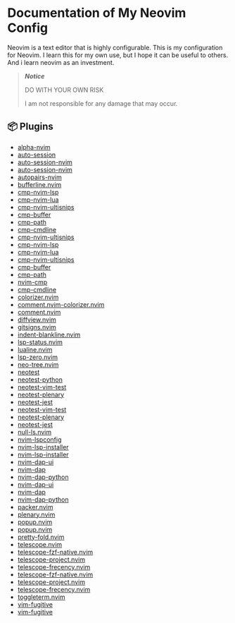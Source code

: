 # Documentation of My Neovim Config

Neovim is a text editor that is highly configurable. This is my configuration for Neovim.
I learn this for my own use, but I hope it can be useful to others.
And i learn neovim as an investment.

> **_Notice_**
>
> DO WITH YOUR OWN RISK
>
> I am not responsible for any damage that may occur.

## 📦 Plugins

- [alpha-nvim](https://github.com/goolord/alpha-nvim)
- [auto-session](https://github.com/rmagatti/auto-session)
- [auto-session-nvim](https://github.com/rmagatti/auto-session-nvim)
- [auto-session-nvim](https://github.com/rmagatti/auto-session-nvim)
- [autopairs-nvim](https://github.com/windwp/nvim-autopairs)
- [bufferline.nvim](https://github.com/akinsho/bufferline.nvim)
- [cmp-nvim-lsp](https://github.com/hrsh7th/cmp-nvim-lsp)
- [cmp-nvim-lua](https://github.com/hrsh7th/cmp-nvim-lua)
- [cmp-nvim-ultisnips](https://github.com/hrsh7th/cmp-nvim-ultisnips)
- [cmp-buffer](https://github.com/hrsh7th/cmp-buffer)
- [cmp-path](https://github.com/hrsh7th/cmp-path)
- [cmp-cmdline](https://github.com/hrsh7th/cmp-cmdline)
- [cmp-nvim-ultisnips](https://github.com/hrsh7th/cmp-nvim-ultisnips)
- [cmp-nvim-lsp](https://github.com/hrsh7th/cmp-nvim-lsp)
- [cmp-nvim-lua](https://github.com/hrsh7th/cmp-nvim-lua)
- [cmp-nvim-ultisnips](https://github.com/hrsh7th/cmp-nvim-ultisnips)
- [cmp-buffer](https://github.com/hrsh7th/cmp-buffer)
- [cmp-path](https://github.com/hrsh7th/cmp-path)
- [nvim-cmp](https://github.com/hrsh7th/nvim-cmp)
- [cmp-cmdline](https://github.com/hrsh7th/cmp-cmdline)
- [colorizer.nvim](https://github.com/norcalli/nvim-colorizer.lua)
- [comment.nvim-colorizer.nvim](https://github.com/norcalli/nvim-colorizer.lua)
- [comment.nvim](https://github.com/numToStr/Comment.nvim)
- [diffview.nvim](https://github.com/sindrets/diffview.nvim)
- [gitsigns.nvim](https://github.com/lewis6991/gitsigns.nvim)
- [indent-blankline.nvim](https://github.com/lukas-reineke/indent-blankline.nvim)
- [lsp-status.nvim](https://github.com/nvim-lualine/lsp-status.nvim)
- [lualine.nvim](https://github.com/nvim-lualine/lualine.nvim)
- [lsp-zero.nvim](https://github.com/VonHeikemen/lsp-zero.nvim)
- [neo-tree.nvim](https://github.com/nvim-neo-tree/neo-tree.nvim)
- [neotest](https://github.com/nvim-neotest/neotest)
- [neotest-python](https://github.com/nvim-neotest/neotest-python)
- [neotest-vim-test](https://github.com/nvim-neotest/neotest-vim-test)
- [neotest-plenary](https://github.com/nvim-neotest/neotest-plenary)
- [neotest-jest](https://github.com/nvim-neotest/neotest-jest)
- [neotest-vim-test](https://github.com/nvim-neotest/neotest-vim-test)
- [neotest-plenary](https://github.com/nvim-neotest/neotest-plenary)
- [neotest-jest](https://github.com/nvim-neotest/neotest-jest)
- [null-ls.nvim](https://github.com/jose-elias-alvarez/null-ls.nvim)
- [nvim-lspconfig](https://github.com/neovim/nvim-lspconfig)
- [nvim-lsp-installer](https://github.com/williamboman/nvim-lsp-installer)
- [nvim-lsp-installer](https://github.com/williamboman/nvim-lsp-installer)
- [nvim-dap-ui](https://github.com/rcarriga/nvim-dap-ui)
- [nvim-dap](https://github.com/mfussenegger/nvim-dap)
- [nvim-dap-python](https://github.com/mfussenegger/nvim-dap-python)
- [nvim-dap-ui](https://github.com/rcarriga/nvim-dap-ui)
- [nvim-dap](https://github.com/mfussenegger/nvim-dap)
- [nvim-dap-python](https://github.com/mfussenegger/nvim-dap-python)
- [packer.nvim](https://github.com/wbthomason/packer.nvim)
- [plenary.nvim](https://github.com/nvim-lua/plenary.nvim)
- [popup.nvim](https://github.com/nvim-lua/popup.nvim)
- [popup.nvim](https://github.com/nvim-lua/popup.nvim)
- [pretty-fold.nvim](https://github.com/anuvyklack/pretty-fold.nvim)
- [telescope.nvim](https://github.com/nvim-telescope/telescope.nvim)
- [telescope-fzf-native.nvim](https://github.com/nvim-telescope/telescope-fzf-native.nvim)
- [telescope-project.nvim](https://github.com/nvim-telescope/telescope-project.nvim)
- [telescope-frecency.nvim](https://github.com/nvim-telescope/telescope-frecency.nvim)
- [telescope-fzf-native.nvim](https://github.com/nvim-telescope/telescope-fzf-native.nvim)
- [telescope-project.nvim](https://github.com/nvim-telescope/telescope-project.nvim)
- [telescope-frecency.nvim](https://github.com/nvim-telescope/telescope-frecency.nvim)
- [toggleterm.nvim](https://github.com/akinsho/toggleterm.nvim)
- [vim-fugitive](https://github.com/tpope/vim-fugitive)
- [vim-fugitive](https://github.com/tpope/vim-fugitive)
